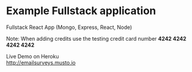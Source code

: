 # Example Fullstack application
Fullstack React App (Mongo, Express, React, Node)

Note: When adding credits use the testing credit card number **4242 4242 4242 4242**

Live Demo on Heroku  
http://emailsurveys.musto.io
